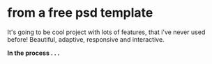 # from a free psd template

It's going to be cool project with lots of features, that i've never used before! Beautiful, adaptive, responsive and interactive.

<strong>In the process . . .</strong>
